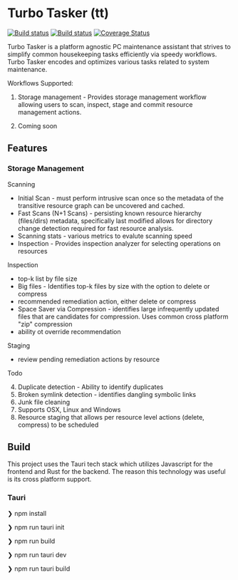 # Turbo Tasker (tt)
[![Build status](https://github.com/toaler/turbo-tasker/actions/workflows/rust.yml/badge.svg)](https://github.com/toaler/turbo-tasker/actions)
[![Build status](https://github.com/toaler/turbo-tasker/actions/workflows/rust-clippy.yml/badge.svg)](https://github.com/toaler/turbo-tasker/actions)
[![Coverage Status](https://coveralls.io/repos/github/toaler/turbo-tasker/badge.svg?branch=main)](https://coveralls.io/github/toaler/turbo-tasker?branch=main)

Turbo Tasker is a platform agnostic PC maintenance assistant that strives to simplify common housekeeping tasks efficiently via speedy workflows.  Turbo Tasker encodes and optimizes various tasks related to system maintenance.

Workflows Supported:
1. Storage management - Provides storage management workflow allowing users to scan, inspect, stage and commit resource management actions.

2. Coming soon

## Features

### Storage Management 

Scanning

- Initial Scan - must perform intrusive scan once so the metadata of the transitive resource graph can be uncovered and cached. 
- Fast Scans (N+1 Scans) - persisting known resource hierarchy (files/dirs) metadata, specifically last modified allows for directory change detection required for fast resource analysis. 
- Scanning stats - various metrics to evalute scanning speed
- Inspection - Provides inspection analyzer for selecting operations on resources

Inspection

- top-k list by file size
- Big files - Identifies top-k files by size with the option to delete or compress
- recommended remediation action, either delete or compress
- Space Saver via Compression - identifies large infrequently updated files that are candidates for compression. Uses common cross platform "zip" compression 
- ability ot override recommendation


Staging

- review pending remediation actions by resource

Todo

4. Duplicate detection - Ability to identify duplicates
5. Broken symlink detection - identifies dangling symbolic links
7. Junk file cleaning
8. Supports OSX, Linux and Windows
9. Resource staging that allows per resource level actions (delete, compress) to be scheduled


## Build

This project uses the Tauri tech stack which utilizes Javascript for the frontend and Rust for the backend. The reason this technology was useful is its cross platform support.

### Tauri

<p>❯ npm install 
<p>❯ npm run tauri init
<p>❯ npm run build
<p>❯ npm run tauri dev
<p>❯ npm run tauri build
